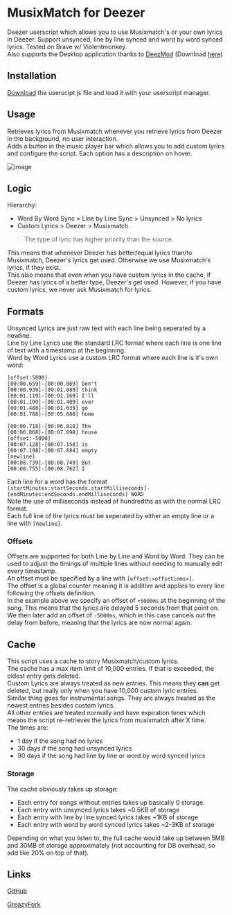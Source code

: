 # MusixMatch for Deezer
Deezer userscript which allows you to use Musixmatch's or your own lyrics in Deezer. Support unsynced, line by line synced and word by word synced lyrics.
Tested on Brave w/ Violentmonkey.\
Also supports the Desktop application thanks to [DeezMod](https://github.com/bertigert/DeezMod) (Download [here](https://github.com/bertigert/DeezMod/tree/main/plugins/lyrics_sync))

## Installation
[Download](https://github.com/bertigert/Deezer-Lyrics-Sync/blob/main/lyrics_sync.user.js) the userscipt js file and load it with your userscript manager.

## Usage
Retrieves lyrics from Musixmatch whenever you retrieve lyrics from Deezer in the background, no user interaction.\
Adds a button in the music player bar which allows you to add custom lyrics and configure the script. Each option has a description on hover.

![image](https://github.com/user-attachments/assets/d9e0b2e8-e2bd-45d4-ae35-2829fdabb114)

## Logic
Hierarchy:
  - Word By Word Sync > Line by Line Sync > Unsynced > No lyrics
  - Custom Lyrics > Deezer > Musixmatch

> The type of lyric has higher priority than the source.

This means that whenever Deezer has better/equal lyrics than/to Musixmatch, Deezer's lyrics get used. Otherwise we use Musixmatch's lyrics, if they exist.\
This also means that even when you have custom lyrics in the cache, if Deezer has lyrics of a better type, Deezer's get used. However, if you have custom lyrics, we never ask Musixmatch for lyrics.

## Formats
Unsynced Lyrics are just raw text with each line being seperated by a newline.\
Line by Line Lyrics use the standard LRC format where each line is one line of text with a timestamp at the beginning.\
Word by Word Lyrics use a custom LRC format where each line is it's own word:

```
[offset:5000]
[00:00.659]-[00:00.869] Don't
[00:00.939]-[00:01.089] think
[00:01.119]-[00:01.169] I'll
[00:01.199]-[00:01.409] ever
[00:01.488]-[00:01.639] go
[00:01.788]-[00:05.608] home

[00:06.718]-[00:06.818] The
[00:06.868]-[00:07.098] house
[offset:-5000]
[00:07.128]-[00:07.158] is
[00:07.198]-[00:07.684] empty
[newline]
[00:08.739]-[00:08.749] But
[00:08.755]-[00:08.762] I
```
Each line for a word has the format `[startMinutes:startSeconds.startMilliseconds]-[endMinutes:endSeconds.endMilliseconds] WORD`\
Note the use of milliseconds instead of hundredths as with the normal LRC format.\
Each full line of the lyrics must be seperated by either an empty line or a line with `[newline]`.

### Offsets
Offsets are supported for both Line by Line and Word by Word. They can be used to adjust the timings of multiple lines without needing to manually edit every timestamp.\
An offset must be specified by a line with `[offset:<offsetinms>]`.\
The offset is a global counter meaning it is additive and applies to every line following the offsets definition.\
In the example above we specify an offset of `+5000ms` at the beginning of the song. This means that the lyrics are delayed 5 seconds from that point on. We then later add an offset of `-5000ms`, which in this case cancels out the delay from before, meaning that the lyrics are now normal again.

## Cache
This script uses a cache to story Musixmatch/custom lyrics.\
The cache has a max item limit of 10,000 entries. If that is exceeded, the oldest entry gets deleted.\
Custom Lyrics are always treated as new entries. This means they **can** get deleted, but really only when you have 10,000 custom lyric entries.\
Similar thing goes for instrumental songs. They are always treated as the newest entries besides custom lyrics.\
All other entries are treated normally and have expiration times which means the script re-retrieves the lyrics from musixmatch after X time.\
The times are:
  - 1 day if the song had no lyrics
  - 30 days if the song had unsynced lyrics
  - 90 days if the song had line by line or word by word synced lyrics

### Storage
The cache obviously takes up storage:
  - Each entry for songs without entries takes up basically 0 storage.
  - Each entry with unsynced lyrics takes ~0.5KB of storage
  - Each entry with line by line synced lyrics takes ~1KB of storage
  - Each entry with word by word synced lyrics takes ~2-3KB of storage

Depending on what you listen to, the full cache would take up between 5MB and 30MB of storage approximately (not accounting for DB overhead, so add like 20% on top of that).

## Links
[GitHub](https://github.com/bertigert/Deezer-Lyrics-Sync)

[GreazyFork](https://greasyfork.org/en/scripts/529734)
